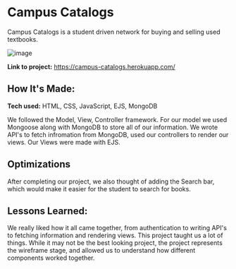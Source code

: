 # Campus Catalogs
Campus Catalogs is a student driven network for buying and selling used textbooks.

![image](https://user-images.githubusercontent.com/61929360/119938034-01e16a80-bf49-11eb-9a23-d8b337381af5.png)

**Link to project:** https://campus-catalogs.herokuapp.com/

## How It's Made:

**Tech used:** HTML, CSS, JavaScript, EJS, MongoDB

We followed the Model, View, Controller framework. For our model we used Mongoose along with MongoDB to store all of our information. We wrote API's to fetch infromation from MongoDB, used our controllers to render our views. Our Views were made with EJS.

## Optimizations

After completing our project, we also thought of adding the Search bar, which would make it easier for the student to search for books.

## Lessons Learned:

We really liked how it all came together, from authentication to writing API's to fetching information and rendering views. This project taught us a lot of things. While it may not be the best looking project, the project represents the wireframe stage, and allowed us to understand how different components worked together.
